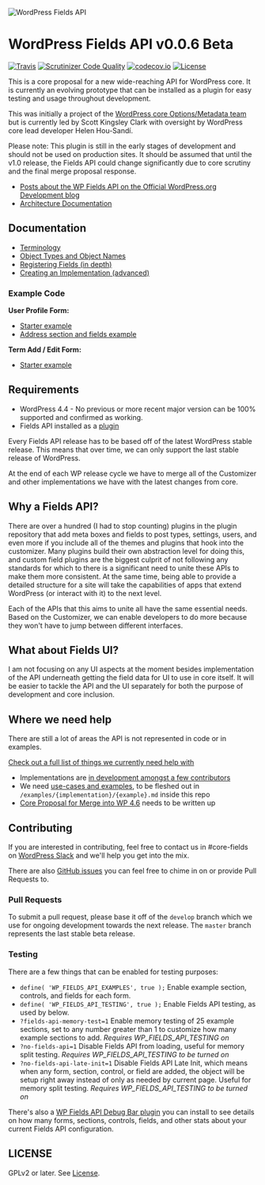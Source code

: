 ![WordPress Fields API](https://raw.githubusercontent.com/sc0ttkclark/wordpress-fields-api/assets/banner-github.png)

# WordPress Fields API v0.0.6 Beta

[![Travis](https://secure.travis-ci.org/sc0ttkclark/wordpress-fields-api.png?branch=master)](http://travis-ci.org/sc0ttkclark/wordpress-fields-api)
[![Scrutinizer Code Quality](https://scrutinizer-ci.com/g/sc0ttkclark/wordpress-fields-api/badges/quality-score.png?b=master)](https://scrutinizer-ci.com/g/sc0ttkclark/wordpress-fields-api/?branch=master)
[![codecov.io](http://codecov.io/github/sc0ttkclark/wordpress-fields-api/coverage.svg?branch=master)](http://codecov.io/github/sc0ttkclark/wordpress-fields-api?branch=master)
[![License](https://img.shields.io/badge/license-GPL--2.0%2B-green.svg)](https://github.com/sc0ttkclark/wordpress-fields-api/blob/master/LICENSE.txt)

This is a core proposal for a new wide-reaching API for WordPress core. It is currently an evolving prototype that can be installed as a plugin for easy testing and usage throughout development.

This was initially a project of the [WordPress core Options/Metadata team](http://make.wordpress.org/core/components/options-meta/) but is currently led by Scott Kingsley Clark with oversight by WordPress core lead developer Helen Hou-Sandí.

Please note: This plugin is still in the early stages of development and should not be used on production sites. It should be assumed that until the v1.0 release, the Fields API could change significantly due to core scrutiny and the final merge proposal response.

* [Posts about the WP Fields API on the Official WordPress.org Development blog](https://make.wordpress.org/core/tag/fields-api/)
* [Architecture Documentation](https://docs.google.com/document/d/17yUTO_vlkC7P4_2c6dIDxa5jQbXvfV9SofC7_GOwFME/edit)

## Documentation

* [Terminology](https://github.com/sc0ttkclark/wordpress-fields-api/blob/master/docs/terminology.md)
* [Object Types and Object Names](https://github.com/sc0ttkclark/wordpress-fields-api/blob/master/docs/object-types-and-names.md)
* [Registering Fields (in depth)](https://github.com/sc0ttkclark/wordpress-fields-api/blob/master/docs/registering-fields.md)
* [Creating an Implementation (advanced)](https://github.com/sc0ttkclark/wordpress-fields-api/blob/master/docs/creating-an-implementation.md)

### Example Code

**User Profile Form:**

* [Starter example](https://github.com/sc0ttkclark/wordpress-fields-api/blob/master/docs/examples/user/_starter.php)
* [Address section and fields example](https://github.com/sc0ttkclark/wordpress-fields-api/blob/master/docs/examples/user/address.php)

**Term Add / Edit Form:**

* [Starter example](https://github.com/sc0ttkclark/wordpress-fields-api/blob/master/docs/examples/term/_starter.php)

## Requirements

* WordPress 4.4 - No previous or more recent major version can be 100% supported and confirmed as working.
* Fields API installed as a [plugin](https://wordpress.org/plugin/fields-api/)

Every Fields API release has to be based off of the latest WordPress stable release. This means that over time, we can only support the last stable release of WordPress.

At the end of each WP release cycle we have to merge all of the Customizer and other implementations we have with the latest changes from core.

## Why a Fields API?

There are over a hundred (I had to stop counting) plugins in the plugin repository that add meta boxes and fields to post types, settings, users, and even more if you include all of the themes and plugins that hook into the customizer. Many plugins build their own abstraction level for doing this, and custom field plugins are the biggest culprit of not following any standards for which to there is a significant need to unite these APIs to make them more consistent. At the same time, being able to provide a detailed structure for a site will take the capabilities of apps that extend WordPress (or interact with it) to the next level.

Each of the APIs that this aims to unite all have the same essential needs. Based on the Customizer, we can enable developers to do more because they won't have to jump between different interfaces.

## What about Fields UI?

I am not focusing on any UI aspects at the moment besides implementation of the API underneath getting the field data for UI to use in core itself. It will be easier to tackle the API and the UI separately for both the purpose of development and core inclusion.

## Where we need help

There are still a lot of areas the API is not represented in code or in examples.

[Check out a full list of things we currently need help with](https://github.com/sc0ttkclark/wordpress-fields-api/labels/help%20wanted)

* Implementations are [in development amongst a few contributors](https://github.com/sc0ttkclark/wordpress-fields-api/labels/implementation)
* We need [use-cases and examples](https://github.com/sc0ttkclark/wordpress-fields-api/issues/22), to be fleshed out in `/examples/{implementation}/{example}.md` inside this repo
* [Core Proposal for Merge into WP 4.6](https://github.com/sc0ttkclark/wordpress-fields-api/issues/35) needs to be written up

## Contributing

If you are interested in contributing, feel free to contact us in #core-fields on [WordPress Slack](https://make.wordpress.org/chat/) and we'll help you get into the mix.

There are also [GitHub issues](https://github.com/sc0ttkclark/wordpress-fields-api/issues) you can feel free to chime in on or provide Pull Requests to.

### Pull Requests

To submit a pull request, please base it off of the `develop` branch which we use for ongoing development towards the next release. The `master` branch represents the last stable beta release.

### Testing

There are a few things that can be enabled for testing purposes:

* `define( 'WP_FIELDS_API_EXAMPLES', true );` Enable example section, controls, and fields for each form.
* `define( 'WP_FIELDS_API_TESTING', true );` Enable Fields API testing, as used by below.
* `?fields-api-memory-test=1` Enable memory testing of 25 example sections, set to any number greater than 1 to customize how many example sections to add. _Requires WP_FIELDS_API_TESTING on_
* `?no-fields-api=1` Disable Fields API from loading, useful for memory split testing. _Requires WP_FIELDS_API_TESTING to be turned on_
* `?no-fields-api-late-init=1` Disable Fields API Late Init, which means when any form, section, control, or field are added, the object will be setup right away instead of only as needed by current page. Useful for memory split testing. _Requires WP_FIELDS_API_TESTING to be turned on_

There's also a [WP Fields API Debug Bar plugin](https://github.com/sc0ttkclark/wordpress-fields-api-debug-bar) you can install to see details on how many forms, sections, controls, fields, and other stats about your current Fields API configuration.

## LICENSE

GPLv2 or later. See [License](LICENSE.txt).